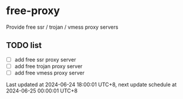 
# free-proxy
Provide free ssr / trojan / vmess proxy servers


## TODO list
- [ ] add free ssr proxy server
- [ ] add free trojan proxy server
- [ ] add free vmess proxy server

Last updated at 2024-06-24 18:00:01 UTC+8, next update schedule at 2024-06-25 00:00:01 UTC+8

